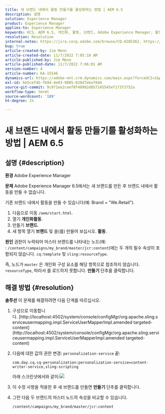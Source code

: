 ```yaml
---
title: 새 브랜드 내에서 활동 만들기를 활성화하는 방법 | AEM 6.5
description: 설명
solution: Experience Manager
product: Experience Manager
applies-to: Experience Manager
keywords: KCS, AEM 6.5, 개인화, 활동, 브랜드, Adobe Experience Manager, 활성화, 생성, 생성
resolution: Resolution
internal-notes: https://jira.corp.adobe.com/browse/CQ-4285362, https://jira.corp.adobe.com/browse/CQ-4278366, https://daycare.day.com/content/home/ubs_cq/ubs_ch/fit_internet/214314.html#post0006
bug: true
article-created-by: Jim Menn
article-created-date: 11/7/2022 7:05:18 AM
article-published-by: Jim Menn
article-published-date: 11/7/2022 7:06:01 AM
version-number: 4
article-number: KA-15546
dynamics-url: https://adobe-ent.crm.dynamics.com/main.aspx?forceUCI=1&pagetype=entityrecord&etn=knowledgearticle&id=ea81b688-6a5e-ed11-9561-6045bd0065f9
exl-id: bb5cef4b-fb9d-4e03-9885-028d7ebaf0d4
source-git-commit: 9c971ee2ceef8f48902d857145545ef173f3752a
workflow-type: tm+mt
source-wordcount: '189'
ht-degree: 1%

---
```


# 새 브랜드 내에서 활동 만들기를 활성화하는 방법 | AEM 6.5

## 설명 {#description}


<b>환경</b>
Adobe Experience Manager

<b>문제</b>
Adobe Experience Manager 6.5에서는 새 브랜드를 만든 후 브랜드 내에서 활동을 만들 수 없습니다.

기존 브랜드 내에서 활동을 만들 수 있습니다(예: Brand = &quot;We.Retail&quot;).

1. 다음으로 이동 `/aem/start.html`.
2. 열기 <b>개인화</b><b>활동</b>.
3. 만들기 <b>브랜드</b>.
4. 새 항목 열기 <b>브랜드</b> 및 을(를) 만들어 보십시오. <b>활동</b>.


<b>원인</b>
권한이 누락되어 마스터 브랜드를 나타내는 노드(예: : `/content/campaigns/my_brand/master/jcr:content`)에는 두 개의 필수 속성이 포함되지 않습니다. `cq:template` 및 `sling:resourceType`.

즉, 노드가 `master` 은 개인화 구성 요소를 해당 항목으로 참조하지 않습니다. `resourceType`, 따라서 를 로드하지 못합니다. <b>만들기</b> 단추를 클릭합니다.








## 해결 방법 {#resolution}


<b>솔루션</b>
이 문제를 해결하려면 다음 단계를 따르십시오.

1. 구성으로 이동합니다. [http://localhost:4502/system/console/configMgr/org.apache.sling.serviceusermapping.impl.ServiceUserMapperImpl.amended targeted-content](http://localhost:4502/system/console/configMgr/org.apache.sling.serviceusermapping.impl.ServiceUserMapperImpl.amended targeted-content)
2. 다음에 대한 값의 권한 변경: `personalization-service` 끝:

   `com.day.cq.cq-personalization:personalization-service=content-writer-service,sling-scripting`

   아래 스크린샷에서와 같이:![](https://adobe.sharepoint.com/sites/D365EntAttachments/knowledgearticle/How%20to%20enable%20creating%20Activities%20inside%20a%20new%20Brand%20-%20Personalization%20-%20AEM%206-5_19685F9AF794EA11A811000D3A303484/Activity_Brand_Create.jpg)
3. 이 수정 사항을 적용한 후 새 브랜드를 만들면 <b>만들기</b> 단추를 클릭합니다.
4. 그런 다음 두 브랜드의 마스터 노드의 속성을 비교할 수 있습니다.


   ```
   /content/campaigns/my_brand/master/jcr:content
   ```
